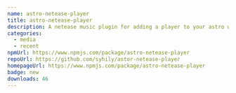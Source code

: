 ```yaml
---
name: astro-netease-player
title: astro-netease-player
description: A netease music plugin for adding a player to your astro website.
categories:
  - media
  - recent
npmUrl: https://www.npmjs.com/package/astro-netease-player
repoUrl: https://github.com/syhily/astor-netease-player
homepageUrl: https://www.npmjs.com/package/astro-netease-player
badge: new
downloads: 46
---
```

